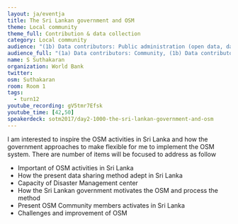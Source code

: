 ```yaml
---
layout: ja/eventja
title: The Sri Lankan government and OSM
theme: Local community
theme_full: Contribution & data collection
category: Local community
audience: "(1b) Data contributors: Public administration (open data, data feedback...)"
audience_full: "(1a) Data contributors: Community, (1b) Data contributors: Public administration (open data, data feedback...), (1c) Data contributors: Companies (data feedback, driven by need of data...), (2a) Data users: Commercial, (2b) Data users: Non-profit and public service, (2c) Data users: Personal, (3a) Core OSM: OSM stack developers, (3b) Core OSM: OSMF working groups (community, licence, data...), (3c) Core OSM: OSMF board (strategy and vision)"
name: S Suthakaran
organization: World Bank
twitter:
osm: Suthakaran
room: Room 1
tags:
  - turn12
youtube_recording: gV5tmr7Efsk
youtube_time: [42,50]
speakerdeck: sotm2017/day2-1000-the-sri-lankan-government-and-osm
---
```

I am interested to inspire the OSM activities in Sri Lanka and how the government approaches to make flexible for me to implement the OSM system.
There are number of items will be focused to address as follow
 - Important of OSM activities in Sri Lanka
 - How the present data sharing method adept in Sri Lanka
 - Capacity of Disaster Management center
 - How the Sri Lankan government motivates the OSM and process the method
 - Present OSM Community members activates in Sri Lanka
 - Challenges and improvement of OSM


